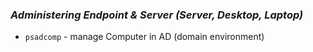 ### ***Administering Endpoint & Server (Server, Desktop, Laptop)***
- `psadcomp` - manage Computer in AD (domain environment)
